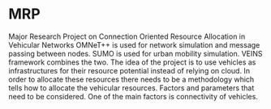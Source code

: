 # MRP
Major Research Project on Connection Oriented Resource Allocation in Vehicular Networks
OMNeT++ is used for network simulation and message passing between nodes. SUMO is used for urban mobility simulation.
VEINS framework combines the two. The idea of the project is to use vehicles as infrastructures for their resource potential instead of relying on cloud. In order to allocate these resources there needs to be a methodology which tells how to allocate the vehicular resources. Factors and parameters that need to be considered. One of the main factors is connectivity of vehicles.

